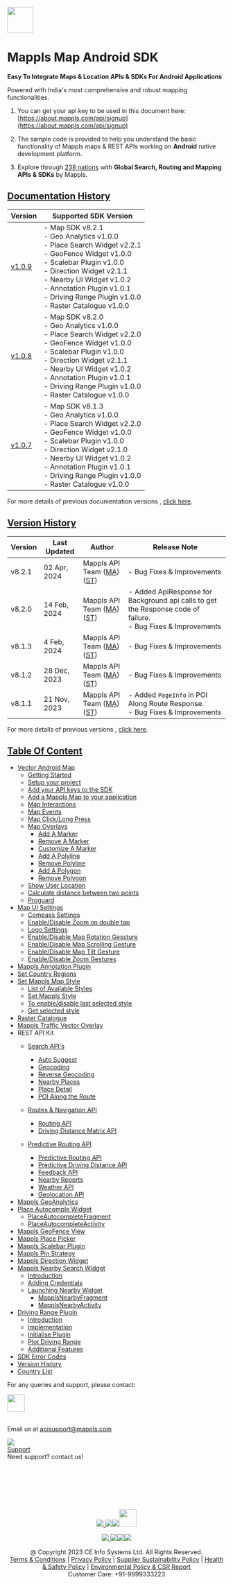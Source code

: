 
[<img src="https://about.mappls.com/images/mappls-b-logo.svg" height="60"/> </p>](https://www.mapmyindia.com/api)
# Mappls Map Android SDK

**Easy To Integrate Maps & Location APIs & SDKs For Android Applications**

Powered with India's most comprehensive and robust mapping functionalities.

1. You can get your api key to be used in this document here: [https://about.mappls.com/api/signup](https://about.mappls.com/api/signup)

2. The sample code is provided to help you understand the basic functionality of Mappls maps & REST APIs working on **Android** native development platform.

4. Explore through [238 nations](https://github.com/mappls-api/mappls-rest-apis/blob/main/docs/countryISO.md) with **Global Search, Routing and Mapping APIs & SDKs** by Mappls.

## [Documentation History](#Documentation-History)

| Version                       | Supported SDK Version                                                                                                                                                                                                                                                                                                  | 
|-------------------------------|------------------------------------------------------------------------------------------------------------------------------------------------------------------------------------------------------------------------------------------------------------------------------------------------------------------------|
| [v1.0.9](../v1.0.9/README.md) | - Map SDK v8.2.1 <br/> - Geo Analytics v1.0.0 <br/> - Place Search Widget v2.2.1 <br/> - GeoFence Widget v1.0.0 <br/> - Scalebar Plugin v1.0.0 <br/> - Direction Widget v2.1.1 <br/> - Nearby UI Widget v1.0.2 <br/> - Annotation Plugin v1.0.1 <br/> - Driving Range Plugin v1.0.0 <br/> - Raster Catalogue v1.0.0 |
| [v1.0.8](../v1.0.8/README.md) | - Map SDK v8.2.0 <br/> - Geo Analytics v1.0.0 <br/> - Place Search Widget v2.2.0 <br/> - GeoFence Widget v1.0.0 <br/> - Scalebar Plugin v1.0.0 <br/> - Direction Widget v2.1.1 <br/> - Nearby UI Widget v1.0.2 <br/> - Annotation Plugin v1.0.1 <br/> - Driving Range Plugin v1.0.0 <br/> - Raster Catalogue v1.0.0 |
| [v1.0.7](../v1.0.7/README.md) | - Map SDK v8.1.3 <br/> - Geo Analytics v1.0.0 <br/> - Place Search Widget v2.2.0 <br/> - GeoFence Widget v1.0.0 <br/> - Scalebar Plugin v1.0.0 <br/> - Direction Widget v2.1.0 <br/> - Nearby UI Widget v1.0.2 <br/> - Annotation Plugin v1.0.1 <br/> - Driving Range Plugin v1.0.0 <br/> - Raster Catalogue v1.0.0 | 

For more details of previous documentation versions , [click here](../v1.0.9/Doc-Version-History.md).

## [Version History](#Version-History)

| Version | Last Updated      | Author | Release Note                                                                                                                                                                                         |
|---------|-------------------| ---- |------------------------------------------------------------------------------------------------------------------------------------------------------------------------------------------------------|
| v8.2.1  | 02 Apr, 2024     | Mappls API Team ([MA](https://github.com/mdakram)) ([ST](https://github.com/saksham66)) | - Bug Fixes & Improvements                                                                                                                       |
| v8.2.0  | 14 Feb, 2024     | Mappls API Team ([MA](https://github.com/mdakram)) ([ST](https://github.com/saksham66)) | - Added ApiResponse for Background api calls to get the Response code of failure. <br/>  - Bug Fixes & Improvements                                                                                                                       |
| v8.1.3  | 4 Feb, 2024     | Mappls API Team ([MA](https://github.com/mdakram)) ([ST](https://github.com/saksham66)) | - Bug Fixes & Improvements                                                                                                                        |
| v8.1.2  | 28 Dec, 2023     | Mappls API Team ([MA](https://github.com/mdakram)) ([ST](https://github.com/saksham66)) | - Bug Fixes & Improvements                                                                                                                        |
| v8.1.1  | 21 Nov, 2023     | Mappls API Team ([MA](https://github.com/mdakram)) ([ST](https://github.com/saksham66)) | - Added `PageInfo` in POI Along Route Response.  <br/> - Bug Fixes & Improvements                                                                                                                        |


For more details of previous versions , [click here](../v1.0.9/Version-History.md).

## [Table Of Content](#Table-Of-Content)
- [Vector Android Map](./Getting-Started.md)
    * [Getting Started](./Getting-Started.md#getting-started)
    * [Setup your project](./Getting-Started.md#setup-your-project)
    * [Add your API keys to the SDK](./Getting-Started.md#add-your-api-keys-to-the-sdk)
    * [Add a Mappls Map to your application](./Getting-Started.md#add-a-mappls-map-to-your-application)
    * [Map Interactions](./Getting-Started.md#map-interactions)
    * [Map Events](./Getting-Started.md#map-events)
    * [Map Click/Long Press](./Getting-Started.md#map-clicklong-press)
    * [Map Overlays](./Getting-Started.md#map-overlays)
        - [Add A Marker](./Getting-Started.md#add-a-marker)
        - [Remove A Marker](./Getting-Started.md#remove-a-marker)
        - [Customize A Marker](./Getting-Started.md#customize-a-marker)
        - [Add A Polyline](./Getting-Started.md#add-a-polyline)
        - [Remove Polyline](./Getting-Started.md#remove-polyline)
        - [Add A Polygon](./Getting-Started.md#add-a-polygon)
        - [Remove Polygon](./Getting-Started.md#remove-polygon)
    * [Show User Location](./Getting-Started.md#show-user-location)
    * [Calculate distance between two points](./Getting-Started.md#calculate-distance-between-two-points)
    * [Proguard](./Getting-Started.md#proguard)
- [Map UI Settings](./Map-UI-Settings.md)
    * [Compass Settings](./Map-UI-Settings.md#compass-settings)
    * [Enable/Disable Zoom on double tap](./Map-UI-Settings.md#enabledisable-zoom-on-double-tap)
    * [Logo Settings](./Map-UI-Settings.md#logo-settings)
    * [Enable/Disable Map Rotation Gessture](./Map-UI-Settings.md#enable-disable-map-rotation-gesture)
    * [Enable/Disable Map Scrolling Gesture](./Map-UI-Settings.md#enabledisable-map-scrolling-gesture)
    * [Enable/Disable Map Tilt Gesture](./Map-UI-Settings.md#enable-disable-map-tilt-gesture)
    * [Enable/Disable Zoom Gestures](./Map-UI-Settings.md#enabledisable-zoom-gesture)
- [Mappls Annotation Plugin](./AnnotationPlugin.md)
- [Set Country Regions](./Set-Regions.md)
- [Set Mappls Map Style](./Map-Style.md)
    * [List of Available Styles](./Map-Style.md#list-of-available-styles)
    * [Set Mappls Style](./Map-Style.md#set-mappls-style)
    * [To enable/disable last selected style](./Map-Style.md#to-enabledisable-last-selected-style)
    * [Get selected style](./Map-Style.md#get-selected-style)
- [Raster Catalogue](./raster_catalogue.md)
- [Mappls Traffic Vector Overlay](./Traffic-Vector-Overlay.md)
- REST API Kit
    * [Search API's](./Search-Api.md)
        - [Auto Suggest](./Search-Api.md#auto-suggest)
        - [Geocoding](./Search-Api.md#geocoding)
        - [Reverse Geocoding](./Search-Api.md#reverse-geocoding)
        - [Nearby Places](./Search-Api.md#nearby-places)
        - [Place Detail](./Search-Api.md#place-details)
        - [POI Along the Route](./Search-Api.md#poi-along-the-route)

    * [Routes & Navigation API](./Routing-API.md)
        - [Routing API](./Routing-API.md#routing-api)
        - [Driving Distance Matrix API](./Routing-API.md#driving-distance-matrix-api)
  * [Predictive Routing API](./Predictive-Route-APIs.md)
      - [Predictive Routing API](./Predictive-Route-APIs.md#predictive-routing-api)
      - [Predictive Driving Distance API](./Predictive-Route-APIs.md#predictive-distance)
    * [Feedback API](./Feedback.md)
    * [Nearby Reports](./Nearby-Report.md)
    * [Weather API](./Weather-API.md)
    * [Geolocation API](./Geolocation.md)
- [Mappls GeoAnalytics](./Geoanalytics.md)
- [Place Autocomple Widget](./Place-Autocomplete.md)
    * [PlaceAutocompleteFragment](./Place-Autocomplete.md#placeautocompletefragment)
    * [PlaceAutocompleteActivity](./Place-Autocomplete.md#placeautocompleteactivity)
- [Mappls GeoFence View](./GeoFence-View.md)
- [Mappls Place Picker](./Place-Picker.md)
- [Mappls Scalebar Plugin](./Scalebar-Plugin.md)
- [Mappls Pin Strategy](MapplsPinStrategy.md)
- [Mappls Direction Widget](./Direction-Widget.md)
- [Mappls Nearby Search Widget](./Nearby-Widget.md)
    * [Introduction](./Nearby-Widget.md#introduction)
    * [Adding Credentials](./Nearby-Widget.md#step-2----adding-credentials)
    * [Launching Nearby Widget](./Nearby-Widget.md#step-3----launching-nearby-widget)
        - [MapplsNearbyFragment](./Nearby-Widget.md#mapplsnearbyfragment)
        - [MapplsNearbyActivity](./Nearby-Widget.md#mapplsnearbyactivity)
- [Driving Range Plugin](./Driving-Range-Plugin.md)
    - [Introduction](./Driving-Range-Plugin.md#introduction)
    - [Implementation](./Driving-Range-Plugin.md#implementation)
    - [Initialise Plugin](./Driving-Range-Plugin.md#initialise-plugin)
    - [Plot Driving Range](./Driving-Range-Plugin.md#plot-driving-range)
    - [Additional Features](./Driving-Range-Plugin.md#additional-features)
- [SDK Error Codes](./SDK-Error-code.md)
- [Version History](./Version-History.md)
- [Country List](https://github.com/mappls-api/mappls-rest-apis/blob/main/docs/countryISO.md)

For any queries and support, please contact:

[<img src="https://about.mappls.com/images/mappls-logo.svg" height="40"/> </p>](https://about.mappls.com/api/)  
Email us at [apisupport@mappls.com](mailto:apisupport@mappls.com)


![](https://www.mapmyindia.com/api/img/icons/support.png)  
[Support](https://about.mappls.com/contact/)  
Need support? contact us!

<br></br>  
<br></br>

[<p align="center"> <img src="https://www.mapmyindia.com/api/img/icons/stack-overflow.png"/> ](https://stackoverflow.com/questions/tagged/mappls-api)[![](https://www.mapmyindia.com/api/img/icons/blog.png)](https://about.mappls.com/blog/)[![](https://www.mapmyindia.com/api/img/icons/gethub.png)](https://github.com/Mappls-api)[<img src="https://mmi-api-team.s3.ap-south-1.amazonaws.com/API-Team/npm-logo.one-third%5B1%5D.png" height="40"/> </p>](https://www.npmjs.com/org/mapmyindia)



[<p align="center"> <img src="https://www.mapmyindia.com/june-newsletter/icon4.png"/> ](https://www.facebook.com/Mapplsofficial)[![](https://www.mapmyindia.com/june-newsletter/icon2.png)](https://twitter.com/mappls)[![](https://www.mapmyindia.com/newsletter/2017/aug/llinkedin.png)](https://www.linkedin.com/company/mappls/)[![](https://www.mapmyindia.com/june-newsletter/icon3.png)](https://www.youtube.com/channel/UCAWvWsh-dZLLeUU7_J9HiOA)




<div align="center">@ Copyright 2023 CE Info Systems Ltd. All Rights Reserved.</div>  

<div align="center"> <a href="https://about.mappls.com/api/terms-&-conditions">Terms & Conditions</a> | <a href="https://about.mappls.com/about/privacy-policy">Privacy Policy</a> | <a href="https://about.mappls.com/pdf/mapmyIndia-sustainability-policy-healt-labour-rules-supplir-sustainability.pdf">Supplier Sustainability Policy</a> | <a href="https://about.mappls.com/pdf/Health-Safety-Management.pdf">Health & Safety Policy</a> | <a href="https://about.mappls.com/pdf/Environment-Sustainability-Policy-CSR-Report.pdf">Environmental Policy & CSR Report</a>  

<div align="center">Customer Care: +91-9999333223</div>